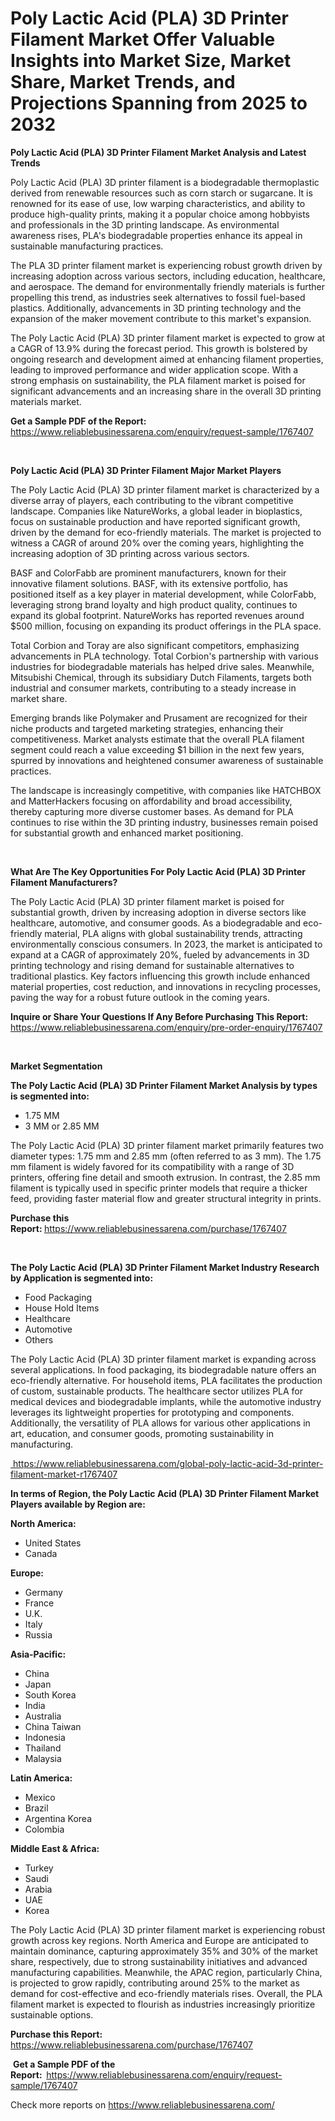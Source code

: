 <p><h1>Poly Lactic Acid (PLA) 3D Printer Filament Market Offer Valuable Insights into Market Size, Market Share, Market Trends, and Projections Spanning from 2025 to 2032</h1></p><p><strong>Poly Lactic Acid (PLA) 3D Printer Filament Market Analysis and Latest Trends</strong></p>
<p><p>Poly Lactic Acid (PLA) 3D printer filament is a biodegradable thermoplastic derived from renewable resources such as corn starch or sugarcane. It is renowned for its ease of use, low warping characteristics, and ability to produce high-quality prints, making it a popular choice among hobbyists and professionals in the 3D printing landscape. As environmental awareness rises, PLA's biodegradable properties enhance its appeal in sustainable manufacturing practices.</p><p>The PLA 3D printer filament market is experiencing robust growth driven by increasing adoption across various sectors, including education, healthcare, and aerospace. The demand for environmentally friendly materials is further propelling this trend, as industries seek alternatives to fossil fuel-based plastics. Additionally, advancements in 3D printing technology and the expansion of the maker movement contribute to this market's expansion.</p><p>The Poly Lactic Acid (PLA) 3D printer filament market is expected to grow at a CAGR of 13.9% during the forecast period. This growth is bolstered by ongoing research and development aimed at enhancing filament properties, leading to improved performance and wider application scope. With a strong emphasis on sustainability, the PLA filament market is poised for significant advancements and an increasing share in the overall 3D printing materials market.</p></p>
<p><strong>Get a Sample PDF of the Report:&nbsp;</strong> <a href="https://www.reliablebusinessarena.com/enquiry/request-sample/1767407?utm_campaign=3294&utm_medium=2&utm_source=Github&utm_content=ia&utm_term=03042025&utm_id=poly-lactic-acid-pla-3d-printer-filament">https://www.reliablebusinessarena.com/enquiry/request-sample/1767407</a></p>
<p>&nbsp;</p>
<p><strong>Poly Lactic Acid (PLA) 3D Printer Filament Major Market Players</strong></p>
<p><p>The Poly Lactic Acid (PLA) 3D printer filament market is characterized by a diverse array of players, each contributing to the vibrant competitive landscape. Companies like NatureWorks, a global leader in bioplastics, focus on sustainable production and have reported significant growth, driven by the demand for eco-friendly materials. The market is projected to witness a CAGR of around 20% over the coming years, highlighting the increasing adoption of 3D printing across various sectors.</p><p>BASF and ColorFabb are prominent manufacturers, known for their innovative filament solutions. BASF, with its extensive portfolio, has positioned itself as a key player in material development, while ColorFabb, leveraging strong brand loyalty and high product quality, continues to expand its global footprint. NatureWorks has reported revenues around $500 million, focusing on expanding its product offerings in the PLA space.</p><p>Total Corbion and Toray are also significant competitors, emphasizing advancements in PLA technology. Total Corbion's partnership with various industries for biodegradable materials has helped drive sales. Meanwhile, Mitsubishi Chemical, through its subsidiary Dutch Filaments, targets both industrial and consumer markets, contributing to a steady increase in market share.</p><p>Emerging brands like Polymaker and Prusament are recognized for their niche products and targeted marketing strategies, enhancing their competitiveness. Market analysts estimate that the overall PLA filament segment could reach a value exceeding $1 billion in the next few years, spurred by innovations and heightened consumer awareness of sustainable practices.</p><p>The landscape is increasingly competitive, with companies like HATCHBOX and MatterHackers focusing on affordability and broad accessibility, thereby capturing more diverse customer bases. As demand for PLA continues to rise within the 3D printing industry, businesses remain poised for substantial growth and enhanced market positioning.</p></p>
<p>&nbsp;</p>
<p><strong>What Are The Key Opportunities For Poly Lactic Acid (PLA) 3D Printer Filament Manufacturers?</strong></p>
<p><p>The Poly Lactic Acid (PLA) 3D printer filament market is poised for substantial growth, driven by increasing adoption in diverse sectors like healthcare, automotive, and consumer goods. As a biodegradable and eco-friendly material, PLA aligns with global sustainability trends, attracting environmentally conscious consumers. In 2023, the market is anticipated to expand at a CAGR of approximately 20%, fueled by advancements in 3D printing technology and rising demand for sustainable alternatives to traditional plastics. Key factors influencing this growth include enhanced material properties, cost reduction, and innovations in recycling processes, paving the way for a robust future outlook in the coming years.</p></p>
<p><strong>Inquire or Share Your Questions If Any Before Purchasing This Report:</strong> <a href="https://www.reliablebusinessarena.com/enquiry/pre-order-enquiry/1767407?utm_campaign=3294&utm_medium=2&utm_source=Github&utm_content=ia&utm_term=03042025&utm_id=poly-lactic-acid-pla-3d-printer-filament">https://www.reliablebusinessarena.com/enquiry/pre-order-enquiry/1767407</a></p>
<p>&nbsp;</p>
<p><strong>Market Segmentation</strong></p>
<p><strong>The Poly Lactic Acid (PLA) 3D Printer Filament Market Analysis by types is segmented into:</strong></p>
<p><ul><li>1.75 MM</li><li>3 MM or 2.85 MM</li></ul></p>
<p><p>The Poly Lactic Acid (PLA) 3D printer filament market primarily features two diameter types: 1.75 mm and 2.85 mm (often referred to as 3 mm). The 1.75 mm filament is widely favored for its compatibility with a range of 3D printers, offering fine detail and smooth extrusion. In contrast, the 2.85 mm filament is typically used in specific printer models that require a thicker feed, providing faster material flow and greater structural integrity in prints.</p></p>
<p><strong>Purchase this Report:&nbsp;</strong><a href="https://www.reliablebusinessarena.com/purchase/1767407?utm_campaign=3294&utm_medium=2&utm_source=Github&utm_content=ia&utm_term=03042025&utm_id=poly-lactic-acid-pla-3d-printer-filament">https://www.reliablebusinessarena.com/purchase/1767407</a></p>
<p>&nbsp;</p>
<p><strong>The Poly Lactic Acid (PLA) 3D Printer Filament Market Industry Research by Application is segmented into:</strong></p>
<p><ul><li>Food Packaging</li><li>House Hold Items</li><li>Healthcare</li><li>Automotive</li><li>Others</li></ul></p>
<p><p>The Poly Lactic Acid (PLA) 3D printer filament market is expanding across several applications. In food packaging, its biodegradable nature offers an eco-friendly alternative. For household items, PLA facilitates the production of custom, sustainable products. The healthcare sector utilizes PLA for medical devices and biodegradable implants, while the automotive industry leverages its lightweight properties for prototyping and components. Additionally, the versatility of PLA allows for various other applications in art, education, and consumer goods, promoting sustainability in manufacturing.</p></p>
<p><a href="https://www.reliablebusinessarena.com/global-poly-lactic-acid-3d-printer-filament-market-r1767407?utm_campaign=3294&utm_medium=2&utm_source=Github&utm_content=ia&utm_term=03042025&utm_id=poly-lactic-acid-pla-3d-printer-filament">&nbsp;https://www.reliablebusinessarena.com/global-poly-lactic-acid-3d-printer-filament-market-r1767407</a></p>
<p><strong>In terms of Region, the Poly Lactic Acid (PLA) 3D Printer Filament Market Players available by Region are:</strong></p>
<p>
    <p> <strong> North America: </strong>
        <ul>
            <li>United States</li>
            <li>Canada</li>
        </ul>
        </p> 
    <p> <strong> Europe: </strong>
        <ul>
            <li>Germany</li>
            <li>France</li>
            <li>U.K.</li>
            <li>Italy</li>
            <li>Russia</li>
        </ul>
        </p> 
    <p> <strong> Asia-Pacific: </strong>
        <ul>
            <li>China</li>
            <li>Japan</li>
            <li>South Korea</li>
            <li>India</li>
            <li>Australia</li>
            <li>China Taiwan</li>
            <li>Indonesia</li>
            <li>Thailand</li>
            <li>Malaysia</li>
        </ul>
        </p> 
    <p> <strong> Latin America: </strong>
        <ul>
            <li>Mexico</li>
            <li>Brazil</li>
            <li>Argentina Korea</li>
            <li>Colombia</li>
        </ul>
        </p> 
    <p> <strong> Middle East & Africa: </strong>
        <ul>
            <li>Turkey</li>
            <li>Saudi</li>
            <li>Arabia</li>
            <li>UAE</li>
            <li>Korea</li>
        </ul>
    </p>
    </p>
<p><p>The Poly Lactic Acid (PLA) 3D printer filament market is experiencing robust growth across key regions. North America and Europe are anticipated to maintain dominance, capturing approximately 35% and 30% of the market share, respectively, due to strong sustainability initiatives and advanced manufacturing capabilities. Meanwhile, the APAC region, particularly China, is projected to grow rapidly, contributing around 25% to the market as demand for cost-effective and eco-friendly materials rises. Overall, the PLA filament market is expected to flourish as industries increasingly prioritize sustainable options.</p></p>
<p><strong>Purchase this Report: </strong><a href="https://www.reliablebusinessarena.com/purchase/1767407?utm_campaign=3294&utm_medium=2&utm_source=Github&utm_content=ia&utm_term=03042025&utm_id=poly-lactic-acid-pla-3d-printer-filament">https://www.reliablebusinessarena.com/purchase/1767407</a></p>
<p>&nbsp;<strong>Get a Sample PDF of the Report:&nbsp;&nbsp;</strong><a href="https://www.reliablebusinessarena.com/enquiry/request-sample/1767407?utm_campaign=3294&utm_medium=2&utm_source=Github&utm_content=ia&utm_term=03042025&utm_id=poly-lactic-acid-pla-3d-printer-filament">https://www.reliablebusinessarena.com/enquiry/request-sample/1767407</a></p>
<p><strong></strong></p>
<p>Check more reports on <a href="https://www.reliablebusinessarena.com/?utm_campaign=3294&utm_medium=2&utm_source=Github&utm_content=ia&utm_term=03042025&utm_id=poly-lactic-acid-pla-3d-printer-filament">https://www.reliablebusinessarena.com/</a></p>